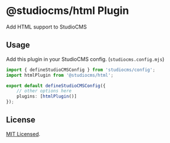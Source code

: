 # @studiocms/html Plugin

Add HTML support to StudioCMS

## Usage

Add this plugin in your StudioCMS config. (`studiocms.config.mjs`)

```ts
import { defineStudioCMSConfig } from 'studiocms/config';
import htmlPlugin from '@studiocms/html';

export default defineStudioCMSConfig({
    // other options here
    plugins: [htmlPlugin()]
});
```

## License

[MIT Licensed](./LICENSE).